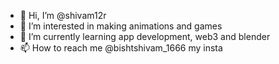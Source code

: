 - 👋 Hi, I’m @shivam12r
- 👀 I’m interested in making animations and games
- 🌱 I’m currently learning app development, web3 and blender
- 📫 How to reach me @bishtshivam_1666 my insta

<!---
shivam12r/shivam12r is a ✨ special ✨ repository because its `README.md` (this file) appears on your GitHub profile.
You can click the Preview link to take a look at your changes.
--->
